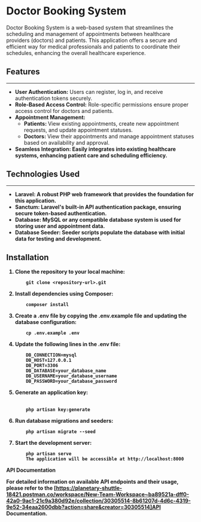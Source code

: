 # Doctor Booking System

Doctor Booking System is a web-based system that streamlines the scheduling and management of appointments between healthcare providers (doctors) and patients. This application offers a secure and efficient way for medical professionals and patients to coordinate their schedules, enhancing the overall healthcare experience.

## Features
***
* <b> User Authentication:</b> Users can register, log in, and receive authentication tokens securely.
* <b> Role-Based Access Control:</b> Role-specific permissions ensure proper access control for doctors and patients.
* <b> Appointment Management: </b>
    * <b> Patients: </b> View existing appointments, create new appointment requests, and update appointment statuses.
    * <b> Doctors: </b> View their appointments and manage appointment statuses based on availability and approval.
* <b> Seamless Integration: <b> Easily integrates into existing healthcare systems, enhancing patient care and scheduling efficiency.

## Technologies Used

*** 
* <b>Laravel:</b> A robust PHP web framework that provides the foundation for this application.
* <b>Sanctum:</b> Laravel's built-in API authentication package, ensuring secure token-based authentication.
* <b>Database:</b> MySQL or any compatible database system is used for storing user and appointment data.
* <b>Database Seeder:</b> Seeder scripts populate the database with initial data for testing and development.

## Installation
<ol>
    
<li>Clone the repository to your local machine:
    
```
    git clone <repository-url>.git    
```

</li>
    
<li>Install dependencies using Composer:
    
```
    composer install
```

</li>

<li>Create a .env file by copying the .env.example file and updating the database configuration:
    
``` 
    cp .env.example .env
```

</li>

<li>Update the following lines in the .env file:
    
```
    DB_CONNECTION=mysql
    DB_HOST=127.0.0.1
    DB_PORT=3306
    DB_DATABASE=your_database_name
    DB_USERNAME=your_database_username
    DB_PASSWORD=your_database_password
```
</li>

<li>Generate an application key:
    <br></br>
    
```
    php artisan key:generate
```
    
</li>

<li>
Run database migrations and seeders:
    
```
    php artisan migrate --seed
```
    
</li>

<li> Start the development server:
    
```
    php artisan serve
    The application will be accessible at http://localhost:8000
```
    
</li>

</ol>
API Documentation

For detailed information on available API endpoints and their usage, please refer to the [https://planetary-shuttle-18421.postman.co/workspace/New-Team-Workspace~ba89521a-dff0-42a0-9ac1-21c9a380d92e/collection/30305514-8b61207d-4d6c-4319-9e52-34eaa2600dbb?action=share&creator=30305514]API Documentation.
